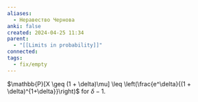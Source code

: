 ```yaml
---
aliases:
  - Неравество Чернова
anki: false
created: 2024-04-25 11:34
parent:
  - "[[Limits in probability]]"
connected: 
tags:
  - fix/empty
---
```


$\mathbb{P}[X \geq (1 + \delta)\mu] \leq \left(\frac{e^\delta}{(1 + \delta)^{1+\delta}}\right)$ for $\delta -1$.